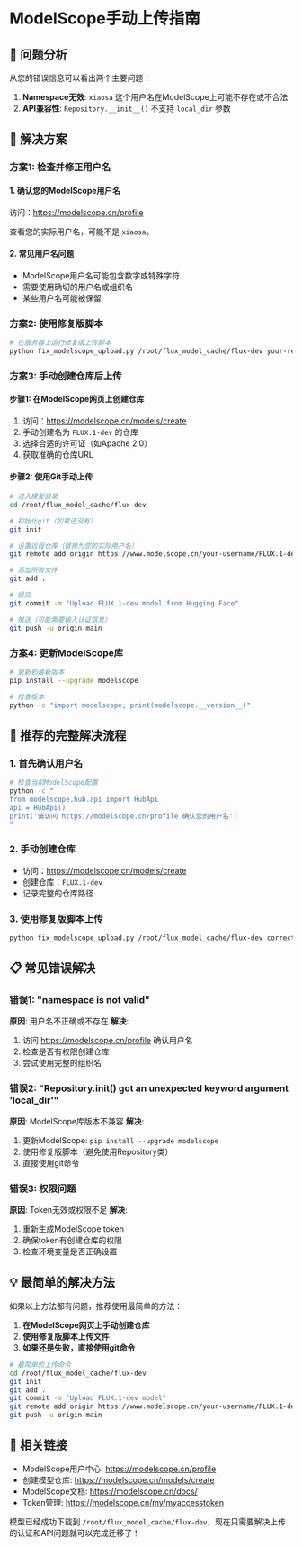 # ModelScope手动上传指南

## 🚨 问题分析

从您的错误信息可以看出两个主要问题：

1. **Namespace无效**: `xiaosa` 这个用户名在ModelScope上可能不存在或不合法
2. **API兼容性**: `Repository.__init__()` 不支持 `local_dir` 参数

## 🔧 解决方案

### 方案1: 检查并修正用户名

#### 1. 确认您的ModelScope用户名
访问：https://modelscope.cn/profile

查看您的实际用户名，可能不是 `xiaosa`。

#### 2. 常见用户名问题
- ModelScope用户名可能包含数字或特殊字符
- 需要使用确切的用户名或组织名
- 某些用户名可能被保留

### 方案2: 使用修复版脚本

```bash
# 在服务器上运行修复版上传脚本
python fix_modelscope_upload.py /root/flux_model_cache/flux-dev your-real-username/FLUX.1-dev
```

### 方案3: 手动创建仓库后上传

#### 步骤1: 在ModelScope网页上创建仓库
1. 访问：https://modelscope.cn/models/create
2. 手动创建名为 `FLUX.1-dev` 的仓库
3. 选择合适的许可证（如Apache 2.0）
4. 获取准确的仓库URL

#### 步骤2: 使用Git手动上传
```bash
# 进入模型目录
cd /root/flux_model_cache/flux-dev

# 初始化git（如果还没有）
git init

# 设置远程仓库（替换为您的实际用户名）
git remote add origin https://www.modelscope.cn/your-username/FLUX.1-dev.git

# 添加所有文件
git add .

# 提交
git commit -m "Upload FLUX.1-dev model from Hugging Face"

# 推送（可能需要输入认证信息）
git push -u origin main
```

### 方案4: 更新ModelScope库

```bash
# 更新到最新版本
pip install --upgrade modelscope

# 检查版本
python -c "import modelscope; print(modelscope.__version__)"
```

## 🎯 推荐的完整解决流程

### 1. 首先确认用户名
```bash
# 检查当前ModelScope配置
python -c "
from modelscope.hub.api import HubApi
api = HubApi()
print('请访问 https://modelscope.cn/profile 确认您的用户名')
"
```

### 2. 手动创建仓库
- 访问：https://modelscope.cn/models/create
- 创建仓库：`FLUX.1-dev`
- 记录完整的仓库路径

### 3. 使用修复版脚本上传
```bash
python fix_modelscope_upload.py /root/flux_model_cache/flux-dev correct-username/FLUX.1-dev
```

## 📋 常见错误解决

### 错误1: "namespace is not valid"
**原因**: 用户名不正确或不存在
**解决**: 
1. 访问 https://modelscope.cn/profile 确认用户名
2. 检查是否有权限创建仓库
3. 尝试使用完整的组织名

### 错误2: "Repository.__init__() got an unexpected keyword argument 'local_dir'"
**原因**: ModelScope库版本不兼容
**解决**:
1. 更新ModelScope: `pip install --upgrade modelscope`
2. 使用修复版脚本（避免使用Repository类）
3. 直接使用git命令

### 错误3: 权限问题
**原因**: Token无效或权限不足
**解决**:
1. 重新生成ModelScope token
2. 确保token有创建仓库的权限
3. 检查环境变量是否正确设置

## 💡 最简单的解决方法

如果以上方法都有问题，推荐使用最简单的方法：

1. **在ModelScope网页上手动创建仓库**
2. **使用修复版脚本上传文件**
3. **如果还是失败，直接使用git命令**

```bash
# 最简单的上传命令
cd /root/flux_model_cache/flux-dev
git init
git add .
git commit -m "Upload FLUX.1-dev model"
git remote add origin https://www.modelscope.cn/your-username/FLUX.1-dev.git
git push -u origin main
```

## 🔗 相关链接

- ModelScope用户中心: https://modelscope.cn/profile
- 创建模型仓库: https://modelscope.cn/models/create
- ModelScope文档: https://modelscope.cn/docs/
- Token管理: https://modelscope.cn/my/myaccesstoken

模型已经成功下载到 `/root/flux_model_cache/flux-dev`，现在只需要解决上传的认证和API问题就可以完成迁移了！